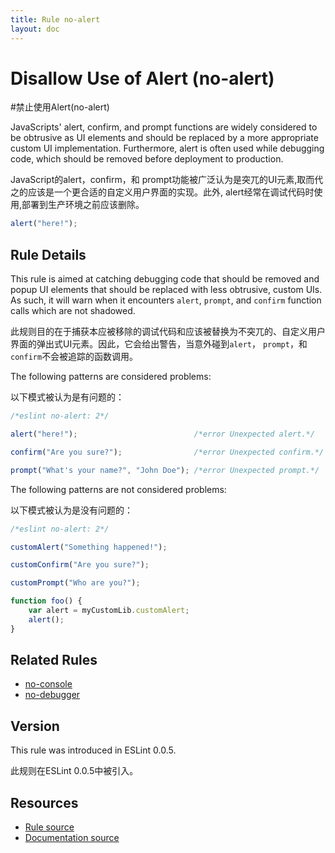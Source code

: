 ```yaml
---
title: Rule no-alert
layout: doc
---
```

<!-- Note: No pull requests accepted for this file. See README.md in the root directory for details. -->
# Disallow Use of Alert (no-alert)
#禁止使用Alert(no-alert)

JavaScripts' alert, confirm, and prompt functions are widely considered to be obtrusive as UI elements and should be replaced by a more appropriate custom UI implementation. Furthermore, alert is often used while debugging code, which should be removed before deployment to production.

JavaScript的alert，confirm，和 prompt功能被广泛认为是突兀的UI元素,取而代之的应该是一个更合适的自定义用户界面的实现。此外, alert经常在调试代码时使用,部署到生产环境之前应该删除。

```js
alert("here!");
```

## Rule Details

This rule is aimed at catching debugging code that should be removed and popup UI elements that should be replaced with less obtrusive, custom UIs. As such, it will warn when it encounters `alert`, `prompt`, and `confirm` function calls which are not shadowed.

此规则目的在于捕获本应被移除的调试代码和应该被替换为不突兀的、自定义用户界面的弹出式UI元素。因此，它会给出警告，当意外碰到`alert`， `prompt`，和 `confirm`不会被追踪的函数调用。

The following patterns are considered problems:

以下模式被认为是有问题的：

```js
/*eslint no-alert: 2*/

alert("here!");                          /*error Unexpected alert.*/

confirm("Are you sure?");                /*error Unexpected confirm.*/

prompt("What's your name?", "John Doe"); /*error Unexpected prompt.*/
```

The following patterns are not considered problems:

以下模式被认为是没有问题的：

```js
/*eslint no-alert: 2*/

customAlert("Something happened!");

customConfirm("Are you sure?");

customPrompt("Who are you?");

function foo() {
    var alert = myCustomLib.customAlert;
    alert();
}
```

## Related Rules

* [no-console](no-console)
* [no-debugger](no-debugger)

## Version

This rule was introduced in ESLint 0.0.5.

此规则在ESLint 0.0.5中被引入。

## Resources

* [Rule source](https://github.com/eslint/eslint/tree/master/lib/rules/no-alert.js)
* [Documentation source](https://github.com/eslint/eslint/tree/master/docs/rules/no-alert.md)
